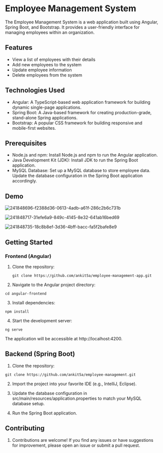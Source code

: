 # Employee Management System

The Employee Management System is a web application built using Angular, Spring Boot, and Bootstrap. It provides a user-friendly interface for managing employees within an organization.

## Features

- View a list of employees with their details
- Add new employees to the system
- Update employee information
- Delete employees from the system

## Technologies Used

- Angular: A TypeScript-based web application framework for building dynamic single-page applications.
- Spring Boot: A Java-based framework for creating production-grade, stand-alone Spring applications.
- Bootstrap: A popular CSS framework for building responsive and mobile-first websites.

## Prerequisites

- Node.js and npm: Install Node.js and npm to run the Angular application.
- Java Development Kit (JDK): Install JDK to run the Spring Boot application.
- MySQL Database: Set up a MySQL database to store employee data. Update the database configuration in the Spring Boot application accordingly.

## Demo

![241848696-f2388d36-0613-4adb-a61f-286c2b6c731b](https://github.com/ankit5a/employee-management-app/assets/82325321/fd3ef9c9-e8ed-4f5c-b6ca-fdfdaab70949)

![241848717-31efe6a9-849c-4145-8e32-641ab16bed69](https://github.com/ankit5a/employee-management-app/assets/82325321/9f0b1fa2-3aa4-4d5c-be4f-25309150f640)

![241848735-18c8b8ef-3d36-4bff-bacc-fa5f2bafe8e9](https://github.com/ankit5a/employee-management-app/assets/82325321/5516bcf2-4f1e-4970-b1ad-9c61ca68638c)


## Getting Started

### Frontend (Angular)

1. Clone the repository:

   ```
   git clone https://github.com/ankit5a/employee-management-app.git
   
   ```
   
 2. Navigate to the Angular project directory:
 
 ```
 cd angular-frontend 
 ```
 
 3. Install dependencies:
 
 ```
 npm install
 ```
 
 4. Start the development server:
 
 ```
 ng serve

 ```
 The application will be accessible at http://localhost:4200.
 
<h2><b>Backend (Spring Boot)</b></h2>

1. Clone the repository:

```
git clone https://github.com/ankit5a/employee-management.git
```
 
2. Import the project into your favorite IDE (e.g., IntelliJ, Eclipse).

3. Update the database configuration in src/main/resources/application.properties to match your MySQL database setup.

4. Run the Spring Boot application.

<h2><b>Contributing</b></h2>

1. Contributions are welcome! If you find any issues or have suggestions for improvement, please open an issue or submit a pull request.
